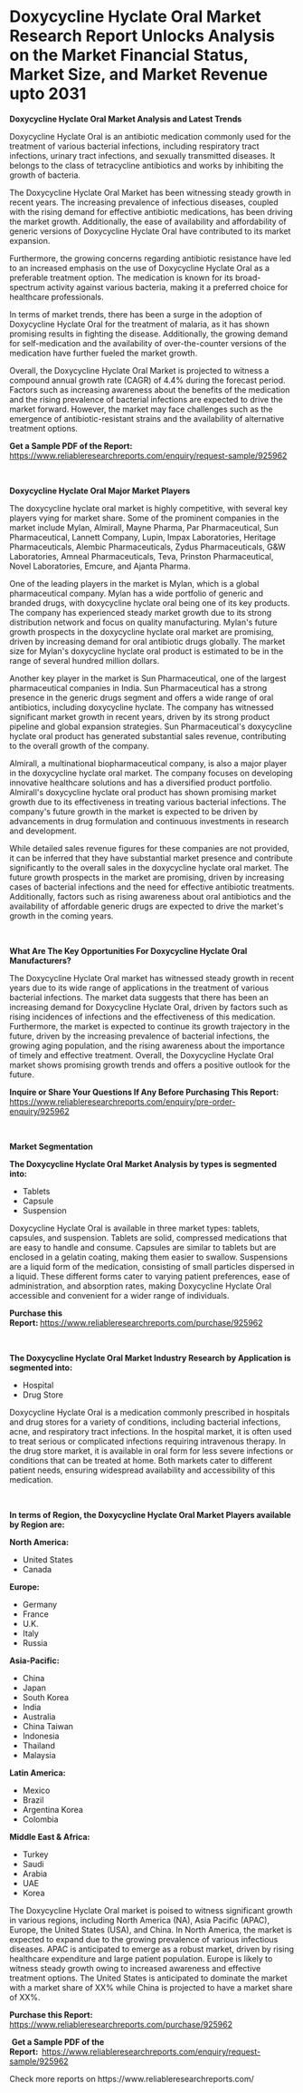 <p><h1>Doxycycline Hyclate Oral Market Research Report Unlocks Analysis on the Market Financial Status, Market Size, and Market Revenue upto 2031</h1></p><p><strong>Doxycycline Hyclate Oral Market Analysis and Latest Trends</strong></p>
<p><p>Doxycycline Hyclate Oral is an antibiotic medication commonly used for the treatment of various bacterial infections, including respiratory tract infections, urinary tract infections, and sexually transmitted diseases. It belongs to the class of tetracycline antibiotics and works by inhibiting the growth of bacteria.</p><p>The Doxycycline Hyclate Oral Market has been witnessing steady growth in recent years. The increasing prevalence of infectious diseases, coupled with the rising demand for effective antibiotic medications, has been driving the market growth. Additionally, the ease of availability and affordability of generic versions of Doxycycline Hyclate Oral have contributed to its market expansion.</p><p>Furthermore, the growing concerns regarding antibiotic resistance have led to an increased emphasis on the use of Doxycycline Hyclate Oral as a preferable treatment option. The medication is known for its broad-spectrum activity against various bacteria, making it a preferred choice for healthcare professionals.</p><p>In terms of market trends, there has been a surge in the adoption of Doxycycline Hyclate Oral for the treatment of malaria, as it has shown promising results in fighting the disease. Additionally, the growing demand for self-medication and the availability of over-the-counter versions of the medication have further fueled the market growth.</p><p>Overall, the Doxycycline Hyclate Oral Market is projected to witness a compound annual growth rate (CAGR) of 4.4% during the forecast period. Factors such as increasing awareness about the benefits of the medication and the rising prevalence of bacterial infections are expected to drive the market forward. However, the market may face challenges such as the emergence of antibiotic-resistant strains and the availability of alternative treatment options.</p></p>
<p><strong>Get a Sample PDF of the Report:&nbsp;</strong> <a href="https://www.reliableresearchreports.com/enquiry/request-sample/925962">https://www.reliableresearchreports.com/enquiry/request-sample/925962</a></p>
<p>&nbsp;</p>
<p><strong>Doxycycline Hyclate Oral Major Market Players</strong></p>
<p><p>The doxycycline hyclate oral market is highly competitive, with several key players vying for market share. Some of the prominent companies in the market include Mylan, Almirall, Mayne Pharma, Par Pharmaceutical, Sun Pharmaceutical, Lannett Company, Lupin, Impax Laboratories, Heritage Pharmaceuticals, Alembic Pharmaceuticals, Zydus Pharmaceuticals, G&W Laboratories, Amneal Pharmaceuticals, Teva, Prinston Pharmaceutical, Novel Laboratories, Emcure, and Ajanta Pharma.</p><p>One of the leading players in the market is Mylan, which is a global pharmaceutical company. Mylan has a wide portfolio of generic and branded drugs, with doxycycline hyclate oral being one of its key products. The company has experienced steady market growth due to its strong distribution network and focus on quality manufacturing. Mylan's future growth prospects in the doxycycline hyclate oral market are promising, driven by increasing demand for oral antibiotic drugs globally. The market size for Mylan's doxycycline hyclate oral product is estimated to be in the range of several hundred million dollars.</p><p>Another key player in the market is Sun Pharmaceutical, one of the largest pharmaceutical companies in India. Sun Pharmaceutical has a strong presence in the generic drugs segment and offers a wide range of oral antibiotics, including doxycycline hyclate. The company has witnessed significant market growth in recent years, driven by its strong product pipeline and global expansion strategies. Sun Pharmaceutical's doxycycline hyclate oral product has generated substantial sales revenue, contributing to the overall growth of the company.</p><p>Almirall, a multinational biopharmaceutical company, is also a major player in the doxycycline hyclate oral market. The company focuses on developing innovative healthcare solutions and has a diversified product portfolio. Almirall's doxycycline hyclate oral product has shown promising market growth due to its effectiveness in treating various bacterial infections. The company's future growth in the market is expected to be driven by advancements in drug formulation and continuous investments in research and development.</p><p>While detailed sales revenue figures for these companies are not provided, it can be inferred that they have substantial market presence and contribute significantly to the overall sales in the doxycycline hyclate oral market. The future growth prospects in the market are promising, driven by increasing cases of bacterial infections and the need for effective antibiotic treatments. Additionally, factors such as rising awareness about oral antibiotics and the availability of affordable generic drugs are expected to drive the market's growth in the coming years.</p></p>
<p>&nbsp;</p>
<p><strong>What Are The Key Opportunities For Doxycycline Hyclate Oral Manufacturers?</strong></p>
<p><p>The Doxycycline Hyclate Oral market has witnessed steady growth in recent years due to its wide range of applications in the treatment of various bacterial infections. The market data suggests that there has been an increasing demand for Doxycycline Hyclate Oral, driven by factors such as rising incidences of infections and the effectiveness of this medication. Furthermore, the market is expected to continue its growth trajectory in the future, driven by the increasing prevalence of bacterial infections, the growing aging population, and the rising awareness about the importance of timely and effective treatment. Overall, the Doxycycline Hyclate Oral market shows promising growth trends and offers a positive outlook for the future.</p></p>
<p><strong>Inquire or Share Your Questions If Any Before Purchasing This Report:</strong> <a href="https://www.reliableresearchreports.com/enquiry/pre-order-enquiry/925962">https://www.reliableresearchreports.com/enquiry/pre-order-enquiry/925962</a></p>
<p>&nbsp;</p>
<p><strong>Market Segmentation</strong></p>
<p><strong>The Doxycycline Hyclate Oral Market Analysis by types is segmented into:</strong></p>
<p><ul><li>Tablets</li><li>Capsule</li><li>Suspension</li></ul></p>
<p><p>Doxycycline Hyclate Oral is available in three market types: tablets, capsules, and suspension. Tablets are solid, compressed medications that are easy to handle and consume. Capsules are similar to tablets but are enclosed in a gelatin coating, making them easier to swallow. Suspensions are a liquid form of the medication, consisting of small particles dispersed in a liquid. These different forms cater to varying patient preferences, ease of administration, and absorption rates, making Doxycycline Hyclate Oral accessible and convenient for a wider range of individuals.</p></p>
<p><strong>Purchase this Report:&nbsp;</strong><a href="https://www.reliableresearchreports.com/purchase/925962">https://www.reliableresearchreports.com/purchase/925962</a></p>
<p>&nbsp;</p>
<p><strong>The Doxycycline Hyclate Oral Market Industry Research by Application is segmented into:</strong></p>
<p><ul><li>Hospital</li><li>Drug Store</li></ul></p>
<p><p>Doxycycline Hyclate Oral is a medication commonly prescribed in hospitals and drug stores for a variety of conditions, including bacterial infections, acne, and respiratory tract infections. In the hospital market, it is often used to treat serious or complicated infections requiring intravenous therapy. In the drug store market, it is available in oral form for less severe infections or conditions that can be treated at home. Both markets cater to different patient needs, ensuring widespread availability and accessibility of this medication.</p></p>
<p>&nbsp;</p>
<p><strong>In terms of Region, the Doxycycline Hyclate Oral Market Players available by Region are:</strong></p>
<p>
    <p> <strong> North America: </strong>
        <ul>
            <li>United States</li>
            <li>Canada</li>
        </ul>
        </p> 
    <p> <strong> Europe: </strong>
        <ul>
            <li>Germany</li>
            <li>France</li>
            <li>U.K.</li>
            <li>Italy</li>
            <li>Russia</li>
        </ul>
        </p> 
    <p> <strong> Asia-Pacific: </strong>
        <ul>
            <li>China</li>
            <li>Japan</li>
            <li>South Korea</li>
            <li>India</li>
            <li>Australia</li>
            <li>China Taiwan</li>
            <li>Indonesia</li>
            <li>Thailand</li>
            <li>Malaysia</li>
        </ul>
        </p> 
    <p> <strong> Latin America: </strong>
        <ul>
            <li>Mexico</li>
            <li>Brazil</li>
            <li>Argentina Korea</li>
            <li>Colombia</li>
        </ul>
        </p> 
    <p> <strong> Middle East & Africa: </strong>
        <ul>
            <li>Turkey</li>
            <li>Saudi</li>
            <li>Arabia</li>
            <li>UAE</li>
            <li>Korea</li>
        </ul>
    </p>
    </p>
<p><p>The Doxycycline Hyclate Oral market is poised to witness significant growth in various regions, including North America (NA), Asia Pacific (APAC), Europe, the United States (USA), and China. In North America, the market is expected to expand due to the growing prevalence of various infectious diseases. APAC is anticipated to emerge as a robust market, driven by rising healthcare expenditure and large patient population. Europe is likely to witness steady growth owing to increased awareness and effective treatment options. The United States is anticipated to dominate the market with a market share of XX% while China is projected to have a market share of XX%.</p></p>
<p><strong>Purchase this Report: </strong><a href="https://www.reliableresearchreports.com/purchase/925962">https://www.reliableresearchreports.com/purchase/925962</a></p>
<p>&nbsp;<strong>Get a Sample PDF of the Report:&nbsp;&nbsp;</strong><a href="https://www.reliableresearchreports.com/enquiry/request-sample/925962">https://www.reliableresearchreports.com/enquiry/request-sample/925962</a></p>
<p><strong></strong></p>
<p>Check more reports on https://www.reliableresearchreports.com/</p>